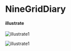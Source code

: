 # NineGridDiary

#### illustrate
![illustrate1](https://github.com/OtakuWeiZhao/NineGridDiary/tree/master/illustrate/illustrate1.png)

![illustrate1](https://github.com/OtakuWeiZhao/NineGridDiary/tree/master/illustrate/illustrate2.png)